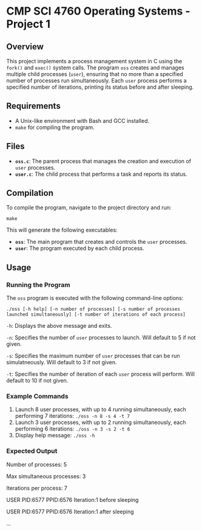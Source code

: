 # CMP SCI 4760 Operating Systems - Project 1

## Overview

This project implements a process management system in C using the `fork()` and `exec()` system calls. The program `oss` creates and manages multiple child processes (`user`), ensuring that no more than a specified number of processes run simultaneously. Each `user` process performs a specified number of iterations, printing its status before and after sleeping.

## Requirements

- A Unix-like environment with Bash and GCC installed.
- `make` for compiling the program.

## Files

- **`oss.c`**: The parent process that manages the creation and execution of `user` processes.
- **`user.c`**: The child process that performs a task and reports its status.

## Compilation

To compile the program, navigate to the project directory and run:

```make```

This will generate the following executables:
- **`oss`**: The main program that creates and controls the `user` processes.
- **`user`**: The program executed by each child process.

## Usage

### Running the Program

The `oss` program is executed with the following command-line options:

`./oss [-h help] [-n number of processes] [-s number of processes launched simultaneously] [-t number of iterations of each process]`

`-h`: Displays the above message and exits.

`-n`: Specifies the number of `user` processes to launch. Will default to 5 if not given.

`-s`: Specifies the maximum number of `user` processes that can be run simulatneously. Will default to 3 if not given.

`-t`: Specifies the number of iteration of each `user` process will perform. Will default to 10 if not given.

### Example Commands

1. Launch 8 user processes, with up to 4 running simultaneously, each performing 7 iterations: `./oss -n 8 -s 4 -t 7`
2. Launch 3 user processes, with up to 2 running simultaneously, each performing 6 iterations: `./oss -n 3 -s 2 -t 6`
3. Display help message: `./oss -h`

### Expected Output

Number of processes: 5

Max simultaneous processes: 3

Iterations per process: 7

USER PID:6577 PPID:6576 Iteration:1 before sleeping

USER PID:6577 PPID:6576 Iteration:1 after sleeping

...
